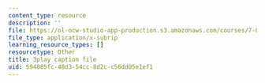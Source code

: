 ```yaml
---
content_type: resource
description: ''
file: https://ol-ocw-studio-app-production.s3.amazonaws.com/courses/7-01sc-fundamentals-of-biology-fall-2011/594085fc48d354cc8d2cc56dd05e1ef1_uBRdfsz_YB4.vtt
file_type: application/x-subrip
learning_resource_types: []
resourcetype: Other
title: 3play caption file
uid: 594085fc-48d3-54cc-8d2c-c56dd05e1ef1
---
```

